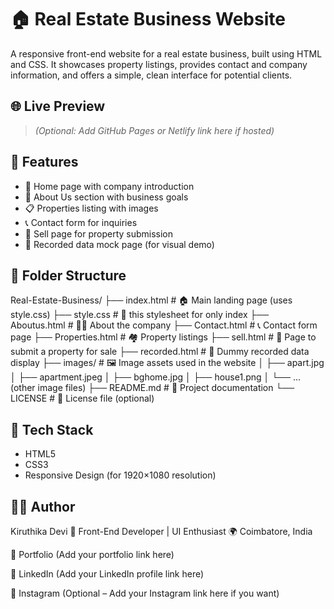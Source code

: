 # 🏠 Real Estate Business Website

A responsive front-end website for a real estate business, built using HTML and CSS. It showcases property listings, provides contact and company information, and offers a simple, clean interface for potential clients.

## 🌐 Live Preview

> *(Optional: Add GitHub Pages or Netlify link here if hosted)*

## 📌 Features

- 🏡 Home page with company introduction
- 🏢 About Us section with business goals
- 📋 Properties listing with images
- 📞 Contact form for inquiries
- 📝 Sell page for property submission
- 📁 Recorded data mock page (for visual demo)

## 📁 Folder Structure

Real-Estate-Business/
├── index.html              # 🏠 Main landing page (uses style.css)
├── style.css               # 🎨 this stylesheet for only index
├── Aboutus.html            # 🧑‍💼 About the company
├── Contact.html            # 📞 Contact form page
├── Properties.html         # 🏘️ Property listings
├── sell.html               # 📝 Page to submit a property for sale
├── recorded.html           # 📁 Dummy recorded data display
├── images/                 # 🖼️ Image assets used in the website
│   ├── apart.jpg
│   ├── apartment.jpeg
│   ├── bghome.jpg
│   ├── house1.png
│   └── ... (other image files)
├── README.md               # 📖 Project documentation
└── LICENSE                 # 📜 License file (optional)


## 🎨 Tech Stack

- HTML5
- CSS3
- Responsive Design (for 1920×1080 resolution)

## 🙋‍♀️ Author
Kiruthika Devi
💼 Front-End Developer | UI Enthusiast
🌍 Coimbatore, India

🔗 Portfolio (Add your portfolio link here)

💼 LinkedIn (Add your LinkedIn profile link here)

📸 Instagram (Optional – Add your Instagram link here if you want)




